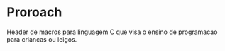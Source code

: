 # Proroach
Header de macros para linguagem C que visa o ensino de programacao para criancas ou leigos.
